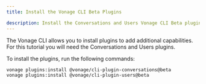 ```yaml
---
title: Install the Vonage CLI Beta Plugins

description: Install the Conversations and Users Vonage CLI Beta plugins
---
```


The Vonage CLI allows you to install plugins to add additional capabilities. For this tutorial you will need the Conversations and Users plugins.

To install the plugins, run the following commands:

``` shell
vonage plugins:install @vonage/cli-plugin-conversations@beta
vonage plugins:install @vonage/cli-plugin-users@beta
```